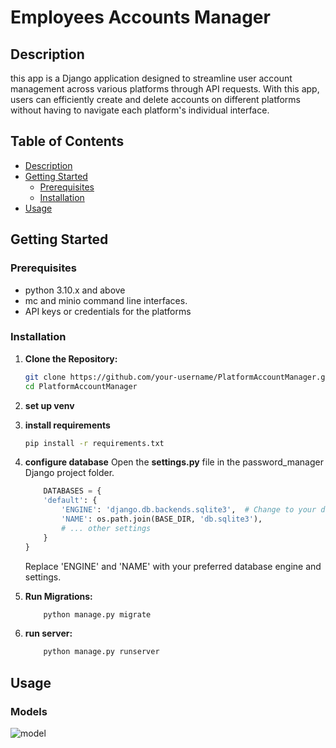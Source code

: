 # Employees Accounts Manager 

## Description [](#)
this app is a Django application designed to streamline user account management across various platforms through API requests. With this app,
users can efficiently create and delete accounts on different platforms without having to navigate each platform's individual interface.

## Table of Contents
- [Description](#Description)
- [Getting Started](#getting-started)
    - [Prerequisites](#prerequisites)
    - [Installation](#installation)
- [Usage](#usage)


## Getting Started [](#)

### Prerequisites [](#)
- python 3.10.x and above
- mc and minio command line interfaces.
- API keys or credentials for the platforms

### Installation [](#)
1. **Clone the Repository:**

   ```sh
   git clone https://github.com/your-username/PlatformAccountManager.git
   cd PlatformAccountManager
   

2. **set up venv**

3. **install requirements**
    ```sh
    pip install -r requirements.txt

4. **configure database**
    Open the **settings.py** file in the password_manager Django project folder.
    ```python
        DATABASES = {
        'default': {
            'ENGINE': 'django.db.backends.sqlite3',  # Change to your desired database engine
            'NAME': os.path.join(BASE_DIR, 'db.sqlite3'),
            # ... other settings
        }
    }
    ```
    Replace 'ENGINE' and 'NAME' with your preferred database engine and settings.

5. **Run Migrations:**
    ```sh
        python manage.py migrate

6. **run server:**
    ```sh
        python manage.py runserver

## Usage [](#)
### Models
![model](assets/images/diagram.png)

